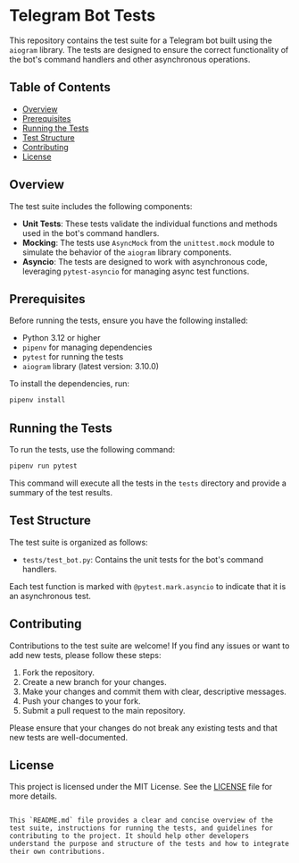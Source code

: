 # Telegram Bot Tests

This repository contains the test suite for a Telegram bot built using the `aiogram` library. The tests are designed to ensure the correct functionality of the bot's command handlers and other asynchronous operations.

## Table of Contents

- [Overview](#overview)
- [Prerequisites](#prerequisites)
- [Running the Tests](#running-the-tests)
- [Test Structure](#test-structure)
- [Contributing](#contributing)
- [License](#license)

## Overview

The test suite includes the following components:

- **Unit Tests**: These tests validate the individual functions and methods used in the bot's command handlers.
- **Mocking**: The tests use `AsyncMock` from the `unittest.mock` module to simulate the behavior of the `aiogram` library components.
- **Asyncio**: The tests are designed to work with asynchronous code, leveraging `pytest-asyncio` for managing async test functions.

## Prerequisites

Before running the tests, ensure you have the following installed:

- Python 3.12 or higher
- `pipenv` for managing dependencies
- `pytest` for running the tests
- `aiogram` library (latest version: 3.10.0)

To install the dependencies, run:

```sh
pipenv install
```

## Running the Tests

To run the tests, use the following command:

```sh
pipenv run pytest
```

This command will execute all the tests in the `tests` directory and provide a summary of the test results.

## Test Structure

The test suite is organized as follows:

- `tests/test_bot.py`: Contains the unit tests for the bot's command handlers.

Each test function is marked with `@pytest.mark.asyncio` to indicate that it is an asynchronous test.

## Contributing

Contributions to the test suite are welcome! If you find any issues or want to add new tests, please follow these steps:

1. Fork the repository.
2. Create a new branch for your changes.
3. Make your changes and commit them with clear, descriptive messages.
4. Push your changes to your fork.
5. Submit a pull request to the main repository.

Please ensure that your changes do not break any existing tests and that new tests are well-documented.

## License

This project is licensed under the MIT License. See the [LICENSE](LICENSE) file for more details.
```

This `README.md` file provides a clear and concise overview of the test suite, instructions for running the tests, and guidelines for contributing to the project. It should help other developers understand the purpose and structure of the tests and how to integrate their own contributions.
